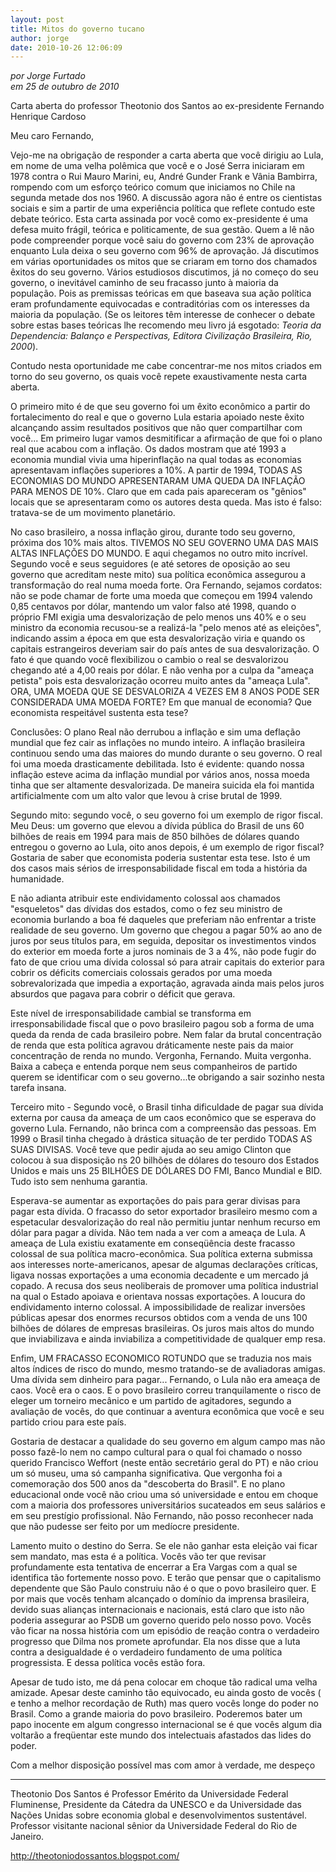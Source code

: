 ```yaml
---
layout: post
title: Mitos do governo tucano
author: jorge
date: 2010-10-26 12:06:09
---
```

*por Jorge Furtado*\
*em 25 de outubro de 2010*

Carta aberta do professor Theotonio dos Santos ao ex-presidente Fernando Henrique Cardoso

Meu caro Fernando,

Vejo-me na obrigação de responder a carta aberta que você dirigiu ao Lula, em nome de uma velha polêmica que você e o José Serra iniciaram em 1978 contra o Rui Mauro Marini, eu, André Gunder Frank e Vânia Bambirra, rompendo com um esforço teórico comum que iniciamos no Chile na segunda metade dos nos 1960. A discussão agora não é entre os cientistas sociais e sim a partir de uma experiência política que reflete contudo este debate teórico. Esta carta assinada por você como ex-presidente é uma defesa muito frágil, teórica e politicamente, de sua gestão. Quem a lê não pode compreender porque você saiu do governo com 23% de aprovação enquanto Lula deixa o seu governo com 96% de aprovação. Já discutimos em várias oportunidades os mitos que se criaram em torno dos chamados êxitos do seu governo. Vários estudiosos discutimos, já no começo do seu governo, o inevitável caminho de seu fracasso junto à maioria da população. Pois as premissas teóricas em que baseava sua ação política eram profundamente equivocadas e contraditórias com os interesses da maioria da população. (Se os leitores têm interesse de conhecer o debate sobre estas bases teóricas lhe recomendo meu livro já esgotado: *Teoria da Dependencia: Balanço e Perspectivas, Editora Civilização Brasileira, Rio, 2000*).

Contudo nesta oportunidade me cabe concentrar-me nos mitos criados em torno do seu governo, os quais você repete exaustivamente nesta carta aberta.

O primeiro mito é de que seu governo foi um êxito econômico a partir do fortalecimento do real e que o governo Lula estaria apoiado neste êxito alcançando assim resultados positivos que não quer compartilhar com você... Em primeiro lugar vamos desmitificar a afirmação de que foi o plano real que acabou com a inflação. Os dados mostram que até 1993 a economia mundial vivia uma hiperinflação na qual todas as economias apresentavam inflações superiores a 10%. A partir de 1994, TODAS AS ECONOMIAS DO MUNDO APRESENTARAM UMA QUEDA DA INFLAÇÃO PARA MENOS DE 10%. Claro que em cada pais apareceram os "gênios" locais que se apresentaram como os autores desta queda. Mas isto é falso: tratava-se de um movimento planetário.

No caso brasileiro, a nossa inflação girou, durante todo seu governo, próxima dos 10% mais altos. TIVEMOS NO SEU GOVERNO UMA DAS MAIS ALTAS INFLAÇÕES DO MUNDO. E aqui chegamos no outro mito incrível. Segundo você e seus seguidores (e até setores de oposição ao seu governo que acreditam neste mito) sua política econômica assegurou a transformação do real numa moeda forte. Ora Fernando, sejamos cordatos: não se pode chamar de forte uma moeda que começou em 1994 valendo 0,85 centavos por dólar, mantendo um valor falso até 1998, quando o próprio FMI exigia uma desvalorização de pelo menos uns 40% e o seu ministro da economia recusou-se a realizá-la "pelo menos até as eleições", indicando assim a época em que esta desvalorização viria e quando os capitais estrangeiros deveriam sair do país antes de sua desvalorização. O fato é que quando você flexibilizou o cambio o real se desvalorizou chegando até a 4,00 reais por dólar. E não venha por a culpa da "ameaça petista" pois esta desvalorização ocorreu muito antes da "ameaça Lula". ORA, UMA MOEDA QUE SE DESVALORIZA 4 VEZES EM 8 ANOS PODE SER CONSIDERADA UMA MOEDA FORTE? Em que manual de economia? Que economista respeitável sustenta esta tese?

Conclusões: O plano Real não derrubou a inflação e sim uma deflação mundial que fez cair as inflações no mundo inteiro. A inflação brasileira continuou sendo uma das maiores do mundo durante o seu governo. O real foi uma moeda drasticamente debilitada. Isto é evidente: quando nossa inflação esteve acima da inflação mundial por vários anos, nossa moeda tinha que ser altamente desvalorizada. De maneira suicida ela foi mantida artificialmente com um alto valor que levou à crise brutal de 1999.

Segundo mito: segundo você, o seu governo foi um exemplo de rigor fiscal. Meu Deus: um governo que elevou a dívida pública do Brasil de uns 60 bilhões de reais em 1994 para mais de 850 bilhões de dólares quando entregou o governo ao Lula, oito anos depois, é um exemplo de rigor fiscal? Gostaria de saber que economista poderia sustentar esta tese. Isto é um dos casos mais sérios de irresponsabilidade fiscal em toda a história da humanidade.

E não adianta atribuir este endividamento colossal aos chamados "esqueletos" das dívidas dos estados, como o fez seu ministro de economia burlando a boa fé daqueles que preferiam não enfrentar a triste realidade de seu governo. Um governo que chegou a pagar 50% ao ano de juros por seus títulos para, em seguida, depositar os investimentos vindos do exterior em moeda forte a juros nominais de 3 a 4%, não pode fugir do fato de que criou uma dívida colossal só para atrair capitais do exterior para cobrir os déficits comerciais colossais gerados por uma moeda sobrevalorizada que impedia a exportação, agravada ainda mais pelos juros absurdos que pagava para cobrir o déficit que gerava.

Este nível de irresponsabilidade cambial se transforma em irresponsabilidade fiscal que o povo brasileiro pagou sob a forma de uma queda da renda de cada brasileiro pobre. Nem falar da brutal concentração de renda que esta política agravou dráticamente neste pais da maior concentração de renda no mundo. Vergonha, Fernando. Muita vergonha. Baixa a cabeça e entenda porque nem seus companheiros de partido querem se identificar com o seu governo...te obrigando a sair sozinho nesta tarefa insana.

Terceiro mito - Segundo você, o Brasil tinha dificuldade de pagar sua dívida externa por causa da ameaça de um caos econômico que se esperava do governo Lula. Fernando, não brinca com a compreensão das pessoas. Em 1999 o Brasil tinha chegado à drástica situação de ter perdido TODAS AS SUAS DIVISAS. Você teve que pedir ajuda ao seu amigo Clinton que colocou à sua disposição ns 20 bilhões de dólares do tesouro dos Estados Unidos e mais uns 25 BILHÕES DE DÓLARES DO FMI, Banco Mundial e BID. Tudo isto sem nenhuma garantia.

Esperava-se aumentar as exportações do pais para gerar divisas para pagar esta dívida. O fracasso do setor exportador brasileiro mesmo com a espetacular desvalorização do real não permitiu juntar nenhum recurso em dólar para pagar a dívida. Não tem nada a ver com a ameaça de Lula. A ameaça de Lula existiu exatamente em conseqüência deste fracasso colossal de sua política macro-econômica. Sua política externa submissa aos interesses norte-americanos, apesar de algumas declarações críticas, ligava nossas exportações a uma economia decadente e um mercado já copado. A recusa dos seus neoliberais de promover uma política industrial na qual o Estado apoiava e orientava nossas exportações. A loucura do endividamento interno colossal. A impossibilidade de realizar inversões públicas apesar dos enormes recursos obtidos com a venda de uns 100 bilhões de dólares de empresas brasileiras. Os juros mais altos do mundo que inviabilizava e ainda inviabiliza a competitividade de qualquer emp resa.

Enfim, UM FRACASSO ECONOMICO ROTUNDO que se traduzia nos mais altos índices de risco do mundo, mesmo tratando-se de avaliadoras amigas. Uma dívida sem dinheiro para pagar... Fernando, o Lula não era ameaça de caos. Você era o caos. E o povo brasileiro correu tranquilamente o risco de eleger um torneiro mecânico e um partido de agitadores, segundo a avaliação de vocês, do que continuar a aventura econômica que você e seu partido criou para este país.

Gostaria de destacar a qualidade do seu governo em algum campo mas não posso fazê-lo nem no campo cultural para o qual foi chamado o nosso querido Francisco Weffort (neste então secretário geral do PT) e não criou um só museu, uma só campanha significativa. Que vergonha foi a comemoração dos 500 anos da "descoberta do Brasil". E no plano educacional onde você não criou uma só universidade e entou em choque com a maioria dos professores universitários sucateados em seus salários e em seu prestígio profissional. Não Fernando, não posso reconhecer nada que não pudesse ser feito por um medíocre presidente.

Lamento muito o destino do Serra. Se ele não ganhar esta eleição vai ficar sem mandato, mas esta é a política. Vocês vão ter que revisar profundamente esta tentativa de encerrar a Era Vargas com a qual se identifica tão fortemente nosso povo. E terão que pensar que o capitalismo dependente que São Paulo construiu não é o que o povo brasileiro quer. E por mais que vocês tenham alcançado o domínio da imprensa brasileira, devido suas alianças internacionais e nacionais, está claro que isto não poderia assegurar ao PSDB um governo querido pelo nosso povo. Vocês vão ficar na nossa história com um episódio de reação contra o verdadeiro progresso que Dilma nos promete aprofundar. Ela nos disse que a luta contra a desigualdade é o verdadeiro fundamento de uma política progressista. E dessa política vocês estão fora.

Apesar de tudo isto, me dá pena colocar em choque tão radical uma velha amizade. Apesar deste caminho tão equivocado, eu ainda gosto de vocês ( e tenho a melhor recordação de Ruth) mas quero vocês longe do poder no Brasil. Como a grande maioria do povo brasileiro. Poderemos bater um papo inocente em algum congresso internacional se é que vocês algum dia voltarão a freqüentar este mundo dos intelectuais afastados das lides do poder.

Com a melhor disposição possível mas com amor à verdade, me despeço

- - -

Theotonio Dos Santos é Professor Emérito da Universidade Federal Fluminense, Presidente da Cátedra da UNESCO e da Universidade das Nações Unidas sobre economia global e desenvolvimentos sustentável. Professor visitante nacional sênior da Universidade Federal do Rio de Janeiro.

<http://theotoniodossantos.blogspot.com/>